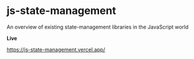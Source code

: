# js-state-management
An overview of existing state-management libraries in the JavaScript world

__Live__

https://js-state-management.vercel.app/
